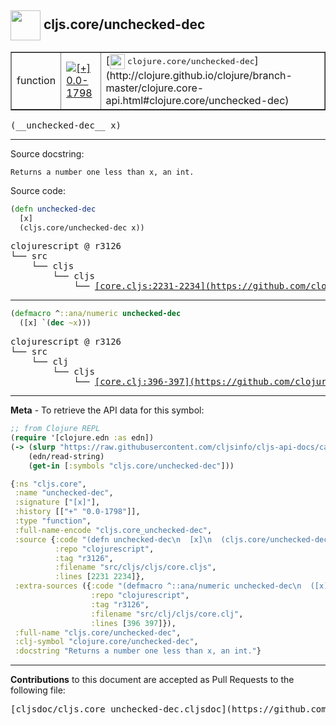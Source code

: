## <img width="48px" valign="middle" src="http://i.imgur.com/Hi20huC.png"> cljs.core/unchecked-dec

 <table border="1">
<tr>

<td>function</td>
<td><a href="https://github.com/cljsinfo/cljs-api-docs/tree/0.0-1798"><img valign="middle" alt="[+] 0.0-1798" src="https://img.shields.io/badge/+-0.0--1798-lightgrey.svg"></a> </td>
<td>
[<img height="24px" valign="middle" src="http://i.imgur.com/1GjPKvB.png"> <samp>clojure.core/unchecked-dec</samp>](http://clojure.github.io/clojure/branch-master/clojure.core-api.html#clojure.core/unchecked-dec)
</td>
</tr>
</table>

 <samp>
(__unchecked-dec__ x)<br>
</samp>

---




Source docstring:

```
Returns a number one less than x, an int.
```

Source code:

```clj
(defn unchecked-dec
  [x]
  (cljs.core/unchecked-dec x))
```

 <pre>
clojurescript @ r3126
└── src
    └── cljs
        └── cljs
            └── <ins>[core.cljs:2231-2234](https://github.com/clojure/clojurescript/blob/r3126/src/cljs/cljs/core.cljs#L2231-L2234)</ins>
</pre>


---

```clj
(defmacro ^::ana/numeric unchecked-dec
  ([x] `(dec ~x)))
```

 <pre>
clojurescript @ r3126
└── src
    └── clj
        └── cljs
            └── <ins>[core.clj:396-397](https://github.com/clojure/clojurescript/blob/r3126/src/clj/cljs/core.clj#L396-L397)</ins>
</pre>

---

__Meta__ - To retrieve the API data for this symbol:

```clj
;; from Clojure REPL
(require '[clojure.edn :as edn])
(-> (slurp "https://raw.githubusercontent.com/cljsinfo/cljs-api-docs/catalog/cljs-api.edn")
    (edn/read-string)
    (get-in [:symbols "cljs.core/unchecked-dec"]))
```

```clj
{:ns "cljs.core",
 :name "unchecked-dec",
 :signature ["[x]"],
 :history [["+" "0.0-1798"]],
 :type "function",
 :full-name-encode "cljs.core_unchecked-dec",
 :source {:code "(defn unchecked-dec\n  [x]\n  (cljs.core/unchecked-dec x))",
          :repo "clojurescript",
          :tag "r3126",
          :filename "src/cljs/cljs/core.cljs",
          :lines [2231 2234]},
 :extra-sources ({:code "(defmacro ^::ana/numeric unchecked-dec\n  ([x] `(dec ~x)))",
                  :repo "clojurescript",
                  :tag "r3126",
                  :filename "src/clj/cljs/core.clj",
                  :lines [396 397]}),
 :full-name "cljs.core/unchecked-dec",
 :clj-symbol "clojure.core/unchecked-dec",
 :docstring "Returns a number one less than x, an int."}

```

---

__Contributions__ to this document are accepted as Pull Requests to the following file:

 <pre>
[cljsdoc/cljs.core_unchecked-dec.cljsdoc](https://github.com/cljsinfo/cljs-api-docs/blob/master/cljsdoc/cljs.core_unchecked-dec.cljsdoc)
</pre>

